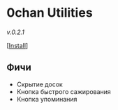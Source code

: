 # 0chan Utilities
*v.0.2.1* 

[<a href="https://github.com/Juribiyan/0chan-utilities/raw/master/es5/0chan-utilities.user.js?v=0.1.3">Install</a>]

## Фичи
* Скрытие досок
* Кнопка быстрого сажирования
* Кнопка упоминания